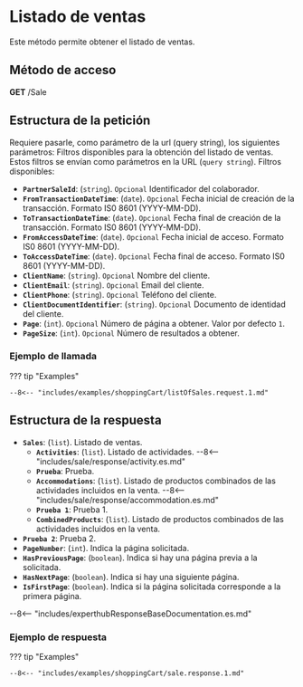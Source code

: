 # Listado de ventas

Este método permite obtener el listado de ventas.

## Método de acceso

**GET** /Sale

## Estructura de la petición

Requiere pasarle, como parámetro de la url (query string), los siguientes parámetros:
Filtros disponibles para la obtención del listado de ventas. Estos filtros se envían como parámetros en la URL (`query string`). Filtros disponibles:

- **`PartnerSaleId`**: (``string``).  ``Opcional`` Identificador del colaborador.
- **`FromTransactionDateTime`**: (``date``).  ``Opcional`` Fecha inicial de creación de la transacción. Formato IS0 8601 (YYYY-MM-DD).
- **`ToTransactionDateTime`**: (``date``).  ``Opcional`` Fecha final de creación de la transacción. Formato IS0 8601 (YYYY-MM-DD).
- **`FromAccessDateTime`**: (``date``).  ``Opcional`` Fecha inicial de acceso. Formato IS0 8601 (YYYY-MM-DD).
- **`ToAccessDateTime`**: (``date``).  ``Opcional`` Fecha final de acceso. Formato IS0 8601 (YYYY-MM-DD).
- **`ClientName`**: (``string``).  ``Opcional`` Nombre del cliente.
- **`ClientEmail`**: (``string``).  ``Opcional`` Email del cliente.
- **`ClientPhone`**: (``string``).  ``Opcional`` Teléfono del cliente.
- **`ClientDocumentIdentifier`**: (``string``).  ``Opcional`` Documento de identidad del cliente.
- **`Page`**: (``int``).  ``Opcional`` Número de página a obtener. Valor por defecto `1`.
- **`PageSize`**: (``int``).  ``Opcional`` Número de resultados a obtener.
  
### Ejemplo de llamada

??? tip "Examples"

    --8<-- "includes/examples/shoppingCart/listOfSales.request.1.md"

## Estructura de la respuesta

- **`Sales`**: (`list`). Listado de ventas.
    - **`Activities`**: (`list`). Listado de actividades.
        --8<-- "includes/sale/response/activity.es.md"
    - **`Prueba`**: Prueba.
    - **`Accommodations`**: (`list`). Listado de productos combinados de las actividades incluidos en la venta.
        --8<-- "includes/sale/response/accommodation.es.md"
    - **`Prueba 1`**: Prueba 1.
    - **`CombinedProducts`**: (`list`). Listado de productos combinados de las actividades incluidos en la venta.
- **`Prueba 2`**: Prueba 2.
- **`PageNumber`**: (`int`). Indica la página solicitada.
- **`HasPreviousPage`**: (`boolean`). Indica si hay una página previa a la solicitada.
- **`HasNextPage`**: (`boolean`). Indica si hay una siguiente página.
- **`IsFirstPage`**: (`boolean`). Indica si la página solicitada corresponde a la primera página.

--8<-- "includes/experthubResponseBaseDocumentation.es.md"

### Ejemplo de respuesta

??? tip "Examples"

    --8<-- "includes/examples/shoppingCart/sale.response.1.md"

